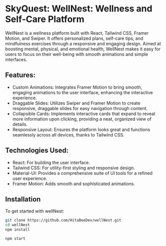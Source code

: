 
# SkyQuest: WellNest: Wellness and Self-Care Platform

WellNest is a wellness platform built with React, Tailwind CSS, Framer Motion, and Swiper. It offers personalized plans, self-care tips, and mindfulness exercises through a responsive and engaging design. Aimed at boosting mental, physical, and emotional health, WellNest makes it easy for users to focus on their well-being with smooth animations and simple interfaces.

## Features:
- Custom Animations: Integrates Framer Motion to bring smooth, engaging animations to the user interface, enhancing the interactive experience.
- Draggable Slides: Utilizes Swiper and Framer Motion to create responsive, draggable slides for easy navigation through content.
- Collapsible Cards: Implements interactive cards that expand to reveal more information upon clicking, providing a neat, organized view of details.
- Responsive Layout: Ensures the platform looks great and functions seamlessly across all devices, thanks to Tailwind CSS.
  
## Technologies Used:
- React: For building the user interface.
- Tailwind CSS: For utility-first styling and responsive design.
- Material-UI: Provides a comprehensive suite of UI tools for a refined user experience.
- Framer Motion: Adds smooth and sophisticated animations.
  
## Installation

To get started with wellNest:

```bash
git clone https://github.com/HitaBeeDev/wellNest.git
cd wellNest
npm install
```
    
```bash
npm start
```
